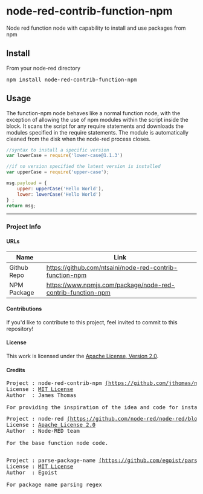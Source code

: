 # node-red-contrib-function-npm
Node red function node with capability to install and use packages from npm

## Install

From your node-red directory
<pre>npm install node-red-contrib-function-npm</pre>

## Usage
The function-npm node behaves like a normal function node, with the exception of allowing the use of npm modules within the script inside the block.
It scans the script for any require statements and downloads the modules specified in the require statements. 
The module is automatically cleaned from the disk when the node-red process closes.
```javascript
//syntax to install a specific version
var lowerCase = require('lower-case@1.1.3')

//if no version specified the latest version is installed
var upperCase = require('upper-case');

msg.payload = {             
    upper: upperCase('Hello World'),
    lower: lowerCase('Hello World')
} ;
return msg;
```

------

### Project Info

#### URLs
 
 Name          |Link   
---------------|------------------
Github Repo    |<https://github.com/ntsaini/node-red-contrib-function-npm>
NPM Package    |<https://www.npmjs.com/package/node-red-contrib-function-npm>

#### Contributions

If you'd like to contribute to this project, feel invited to commit to this repository!

#### License

This work is licensed under the [Apache License, Version 2.0](LICENSE).

#### Credits

<pre>
Project : node-red-contrib-npm <a href="https://github.com/jthomas/node-red-contrib-npm">(https://github.com/jthomas/node-red-contrib-npm)</a>
License : <a href="https://github.com/jthomas/node-red-contrib-npm/blob/master/LICENSE">MIT License</a>
Author  : James Thomas

For providing the inspiration of the idea and code for installing npm packages dynamically
</pre>

<pre>
Project : node-red <a href="https://github.com/node-red/node-red/blob/master/packages/node_modules/%40node-red/nodes/core/function/10-function.js">(https://github.com/node-red/node-red/blob/master/packages/node_modules/%40node-red/nodes/core/function/10-function.js)</a>
License : <a href="https://github.com/node-red/node-red/blob/master/LICENSE">Apache License 2.0</a>
Author  : Node-RED team

For the base function node code.

</pre>
<pre>
Project : parse-package-name <a href="https://github.com/egoist/parse-package-name">(https://github.com/egoist/parse-package-name)</a>
License : <a href="https://github.com/egoist/parse-package-name/blob/master/LICENSE">MIT License</a>
Author  : Egoist

For package name parsing regex

</pre>

